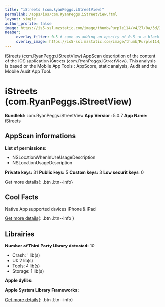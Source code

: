 ```yaml
---
title: "iStreets (com.RyanPeggs.iStreetView)"
permalink: /apps/ios/com.RyanPeggs.iStreetView.html
layout: single
author_profile: false
image: https://is5-ssl.mzstatic.com/image/thumb/Purple114/v4/27/0a/3d/270a3dbe-569c-52b1-8657-62c0fa449b27/iSV_AppIcon-0-1x_U007emarketing-0-0-GLES2_U002c0-512MB-sRGB-0-0-0-85-220-0-0-0-6.png/512x512bb.jpg
header: 
     overlay_filter: 0.5 # same as adding an opacity of 0.5 to a black background
     overlay_image: https://is5-ssl.mzstatic.com/image/thumb/Purple114/v4/27/0a/3d/270a3dbe-569c-52b1-8657-62c0fa449b27/iSV_AppIcon-0-1x_U007emarketing-0-0-GLES2_U002c0-512MB-sRGB-0-0-0-85-220-0-0-0-6.png/512x512bb.jpg
---
```

iStreets (com.RyanPeggs.iStreetView) AppScan description of the content of the iOS application iStreets (com.RyanPeggs.iStreetView). This analysis is based on the Mobile App Tools : AppScore, static analysis, Audit and the Mobile Audit App Tool.

# iStreets (com.RyanPeggs.iStreetView)

**BundleId:** com.RyanPeggs.iStreetView
**App Version:** 5.0.7
**App Name:** iStreets


## AppScan informations 

**List of permissions:** 
- NSLocationWhenInUseUsageDescription
- NSLocationUsageDescription
  
  
**Private keys:** 31
**Public keys:** 5
**Custom keys:** 3
**Low securit keys:** 0
  
[Get more details](/pricing.html){: .btn .btn--info}

## Cool Facts

Native App
supported devices iPhone & iPad
  
[Get more details](/pricing.html){: .btn .btn--info }

## Librairies 
**Number of Third Party Library detected:** 10
- Crash: 1 lib(s)
- UI: 2 lib(s)
- Tools: 4 lib(s)
- Storage: 1 lib(s)


**Apple dylibs:**


**Apple System Library Frameworks:**


  
[Get more details](/pricing.html){: .btn .btn--info}


